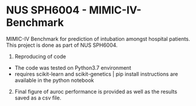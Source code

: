 # NUS SPH6004 - MIMIC-IV-Benchmark
MIMIC-IV Benchmark for prediction of intubation amongst hospital patients. This project is done as part of NUS SPH6004.

1. Reproducing of code 
- The code was tested on Python3.7 environment 
- requires scikit-learn and scikit-genetics | pip install instructions are available in the python notebook

2. Final figure of auroc performance is provided as well as the results saved as a csv file. 
